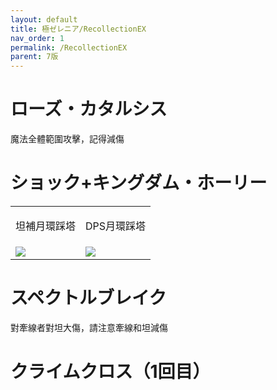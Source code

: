 ```yaml
---
layout: default
title: 極ゼレニア/RecollectionEX
nav_order: 1
permalink: /RecollectionEX
parent: 7版
---
```


# ローズ・カタルシス
魔法全體範圍攻擊，記得減傷  

# ショック+キングダム・ホーリー
<table>
  <tr>
    <td width="50%">
      <p style="text-align:center">
       坦補月環踩塔  
      </p>  
    </td>
    <td>
     <p style="text-align:center">
      DPS月環踩塔  
     </p>
    </td>
  </tr>
    <tr>
    <td width="50%">
     <img src="https://img.game8.jp/11195275/ff30f7c196293b5be0585bec7751a786.png/original">
    </td>
    <td>
      <img src="https://img.game8.jp/11195276/1b9e03a070150f4ea96b683fa9083b74.png/original">
    </td>
  </tr>
</table>

# スペクトルブレイク
對牽線者對坦大傷，請注意牽線和坦減傷  

# クライムクロス（1回目）

